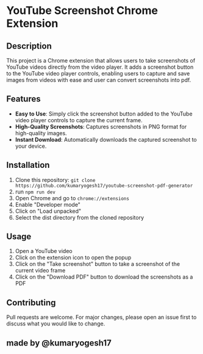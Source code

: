 # YouTube Screenshot Chrome Extension

## Description

This project is a Chrome extension that allows users to take screenshots of YouTube videos directly from the video player. It adds a screenshot button to the YouTube video player controls, enabling users to capture and save images from videos with ease and user can convert screenshots into pdf.

## Features

- **Easy to Use**: Simply click the screenshot button added to the YouTube video player controls to capture the current frame.
- **High-Quality Screenshots**: Captures screenshots in PNG format for high-quality images.
- **Instant Download**: Automatically downloads the captured screenshot to your device.

## Installation

1. Clone this repository: `git clone https://github.com/kumaryogesh17/youtube-screenshot-pdf-generator`
2. run `npm run dev`
2. Open Chrome and go to `chrome://extensions`
3. Enable "Developer mode"
4. Click on "Load unpacked"
5. Select the dist directory from the cloned repository

## Usage

1. Open a YouTube video
2. Click on the extension icon to open the popup
3. Click on the "Take screenshot" button to take a screenshot of the current video frame
4. Click on the "Download PDF" button to download the screenshots as a PDF

## Contributing

Pull requests are welcome. For major changes, please open an issue first to discuss what you would like to change.

## made by @kumaryogesh17